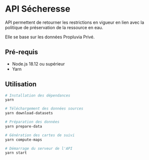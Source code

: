# API Sécheresse

API permettent de retourner les restrictions en vigueur en lien avec la politique de préservation de la ressource en eau.

Elle se base sur les données Propluvia Privé.

## Pré-requis

- Node.js 18.12 ou supérieur
- Yarn

## Utilisation

```bash
# Installation des dépendances
yarn

# Téléchargement des données sources
yarn download-datasets

# Préparation des données
yarn prepare-data

# Génération des cartes de suivi
yarn compute-maps

# Démarrage du serveur de l'API
yarn start
```
